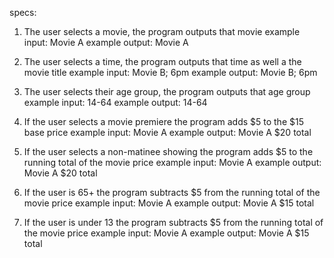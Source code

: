 specs:
1. The user selects a movie, the program outputs that movie
  example input: Movie A
  example output: Movie A

2. The user selects a time, the program outputs that time as well a the movie title
  example input: Movie B; 6pm
  example output: Movie B; 6pm

3. The user selects their age group, the program outputs that age group
  example input: 14-64
  example output: 14-64

4. If the user selects a movie premiere the program adds $5 to the $15 base price
  example input: Movie A
  example output: Movie A $20 total

5. If the user selects a non-matinee showing the program adds $5 to the running total of the movie price
  example input: Movie A
  example output: Movie A $20 total

6. If the user is 65+ the program subtracts $5 from the running total of the movie price
  example input: Movie A
  example output: Movie A $15 total

7. If the user is under 13 the program subtracts $5 from the running total of the movie price
  example input: Movie A
  example output: Movie A $15 total
